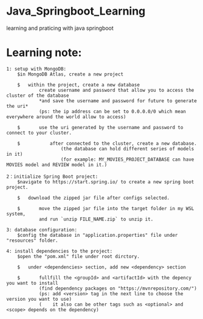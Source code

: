 # Java_Springboot_Learning

learning and praticing with java springboot

# Learning note:

    1: setup with MongoDB:
        $in MongoDB Atlas, create a new project

        $   within the project, create a new database
                create username and password that allow you to access the cluster of the database
                *and save the username and password for future to generate the uri*
                (ps: the ip address can be set to 0.0.0.0/0 which mean everywhere around the world allow to access)

        $       use the uri generated by the username and password to connect to your cluster.

        $           after connected to the cluster, create a new database.
                        (the database can hold different series of models in it)
                        (for example: MY_MOVIES_PROJECT_DATABASE can have MOVIES model and REVIEW model in it.)
        
    2：initialize Spring Boot project:
        $navigate to https://start.spring.io/ to create a new spring boot project.

        $   download the zipped jar file after configs selected.
        
        $       move the zipped jar file into the target folder in my WSL system, 
                and run `unzip FILE_NAME.zip` to unzip it.
    
    3: database configuration:
        $config the database in "application.properties" file under "resources" folder.
    
    4: install dependencies to the project:
        $open the "pom.xml" file under root dirctory.
        
        $   under <dependencies> section, add new <dependency> section

        $       fullfill the <groupId> and <artifactId> with the depency you want to install
                (find dependency packages on "https://mvnrepository.com/")
                (ps: add <version> tag in the next line to choose the version you want to use)
                (    it also can be other tags such as <optional> and <scope> depends on the dependency)

        

